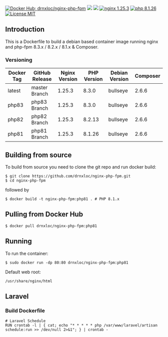 [![Docker Hub; drnxloc/nginx-php-fpm](https://img.shields.io/badge/docker%20hub-drnxloc%2Fnginx--php--fpm-blue.svg?&logo=docker&style=for-the-badge)](https://hub.docker.com/r/drnxloc/nginx-php-fpm/) [![](https://badges.weareopensource.me/docker/pulls/drnxloc/nginx-php-fpm?style=for-the-badge)](https://hub.docker.com/r/drnxloc/nginx-php-fpm/) [![](https://img.shields.io/docker/image-size/drnxloc/nginx-php-fpm/php81?style=for-the-badge)](https://hub.docker.com/r/drnxloc/nginx-php-fpm/) [![nginx 1.25.3](https://img.shields.io/badge/nginx-1.25.3-brightgreen.svg?&logo=nginx&logoColor=white&style=for-the-badge)](https://nginx.org/en/CHANGES) [![php 8.1.26](https://img.shields.io/badge/php--fpm-8.1.26-blue.svg?&logo=php&logoColor=white&style=for-the-badge)](https://secure.php.net/releases/8_3_0.php) [![License MIT](https://img.shields.io/badge/license-MIT-blue.svg?&style=for-the-badge)](https://github.com/drnxloc/nginx-php-fpm/blob/master/LICENSE)

## Introduction

This is a Dockerfile to build a debian based container image running nginx and php-fpm 8.3.x / 8.2.x / 8.1.x & Composer.

### Versioning

| Docker Tag | GitHub Release | Nginx Version | PHP Version | Debian Version | Composer |
| ---------- | -------------- | ------------- | ----------- | -------------- | -------- |
| latest     | master Branch  | 1.25.3        | 8.3.0       | bullseye       | 2.6.6    |
| php83      | php83 Branch   | 1.25.3        | 8.3.0       | bullseye       | 2.6.6    |
| php82      | php82 Branch   | 1.25.3        | 8.2.13      | bullseye       | 2.6.6    |
| php81      | php81 Branch   | 1.25.3        | 8.1.26      | bullseye       | 2.6.6    |

## Building from source

To build from source you need to clone the git repo and run docker build:

```
$ git clone https://github.com/drnxloc/nginx-php-fpm.git
$ cd nginx-php-fpm
```

followed by

```
$ docker build -t nginx-php-fpm:php81 . # PHP 8.1.x
```

## Pulling from Docker Hub

```
$ docker pull drnxloc/nginx-php-fpm:php81
```

## Running

To run the container:

```
$ sudo docker run -dp 80:80 drnxloc/nginx-php-fpm:php81
```

Default web root:

```
/usr/share/nginx/html
```

## Laravel

### Build Dockerfile

```docker
# Laravel Schedule
RUN crontab -l | { cat; echo "* * * * * php /var/www/laravel/artisan schedule:run >> /dev/null 2>&1"; } | crontab -
```
